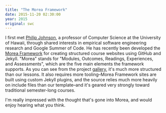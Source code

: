 ```yaml
---
title: "The Morea Framework"
date: 2015-11-20 02:30:00
year: 2015
original: swc
---
```

<p>
  I first met <a href="http://philipmjohnson.org/">Philip Johnson</a>,
  a professor of Computer Science at the University of Hawaii,
  through shared interests in empirical software engineering research
  and Google Summer of Code.
  He has recently been developed the <a href="http://morea-framework.github.io/">Morea Framework</a>
  for creating structured course websites using GitHub and Jekyll.
  "Morea" stands for "Modules, Outcomes, Readings, Experiences, and Assessments",
  which are the five main elements the framework supports.
  As you can see from the project <a href="http://morea-framework.github.io/gallery.html">gallery</a>,
  it's much more structured than our lessons.
  It also requires more tooling–Morea Framework sites are built using custom Jekyll plugins,
  and the source relies much more heavily on include files than our template–and
  it's geared very strongly toward traditional semester-long courses.
</p>
<p>
  I'm really impressed with the thought that's gone into Morea,
  and would enjoy hearing what you think.
</p>
